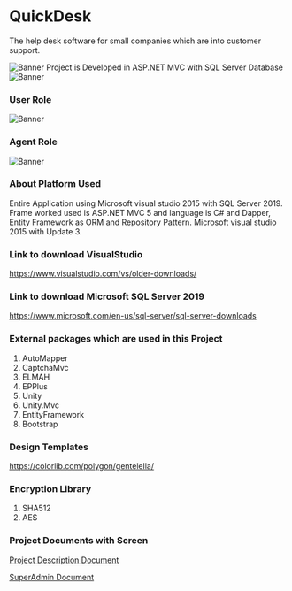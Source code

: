 # QuickDesk
The help desk software for small companies which are into customer support. 

<img src="https://github.com/saineshwar/QuickDesk/blob/master/snap/logo.png?raw=true" alt="Banner" title="Banner" style="max-width:100%;">
Project is Developed in ASP.NET MVC with SQL Server Database

<img src="https://github.com/saineshwar/QuickDesk/blob/master/snap/2020-08-19_18-53-17.png?raw=true" alt="Banner" title="Banner" style="max-width:100%;">

### User Role

<img src="https://github.com/saineshwar/QuickDesk/blob/master/snap/2020-08-19_19-18-33.png?raw=true" alt="Banner" title="Banner" style="max-width:100%;">

### Agent Role

<img src="https://github.com/saineshwar/QuickDesk/blob/master/snap/2020-08-19_19-49-09.png?raw=true" alt="Banner" title="Banner" style="max-width:100%;">

### About Platform Used
Entire Application using Microsoft visual studio 2015 with SQL Server 2019. Frame worked used is ASP.NET MVC 5 and language is C# and Dapper, Entity Framework as ORM and Repository Pattern. Microsoft visual studio 2015 with Update 3.

### Link to download VisualStudio
https://www.visualstudio.com/vs/older-downloads/

### Link to download Microsoft SQL Server 2019
https://www.microsoft.com/en-us/sql-server/sql-server-downloads

### External packages which are used in this Project 
1.	AutoMapper
2.	CaptchaMvc
3.	ELMAH
4.	EPPlus
5.	Unity
6.	Unity.Mvc
7.	EntityFramework
8.	Bootstrap

### Design Templates
https://colorlib.com/polygon/gentelella/

### Encryption Library
1.	SHA512
2.	AES

### Project Documents with Screen

[Project Description Document](https://github.com/saineshwar/QuickDesk/wiki)

[SuperAdmin Document](https://github.com/saineshwar/QuickDesk/wiki/SuperAdmin)









